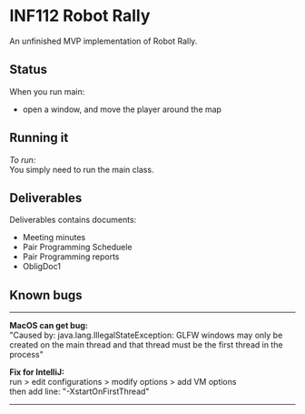 # INF112 Robot Rally
An unfinished MVP implementation of Robot Rally. 

## Status
When you run main:
- open a window, and move the player around the map


## Running it
*To run:*  
You simply need to run the main class.

## Deliverables

Deliverables contains documents:
- Meeting minutes
- Pair Programming Scheduele
- Pair Programming reports
- ObligDoc1


## Known bugs

---
**MacOS can get bug:**  
"Caused by: java.lang.IllegalStateException: GLFW windows may only be created on the main thread and that thread must be the first thread in the process"

**Fix for IntelliJ:**  
run > edit configurations > modify options > add VM options    
then add line: "-XstartOnFirstThread"

---

